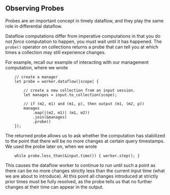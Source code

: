 ## Observing Probes

Probes are an important concept in timely dataflow, and they play the same role in differential dataflow.

Dataflow computations differ from imperative computations in that you do not *force* computation to happen, you must wait until it has happened. The `probe()` operator on collections returns a probe that can tell you at which times a collection may still experience changes.

For example, recall our example of interacting with our management computation, where we wrote

```rust,no_run
    // create a manager
    let probe = worker.dataflow(|scope| {

        // create a new collection from an input session.
        let manages = input.to_collection(scope);

        // if (m2, m1) and (m1, p), then output (m1, (m2, p))
        manages
            .map(|(m2, m1)| (m1, m2))
            .join(&manages)
            .probe()
    });
```

The returned probe allows us to ask whether the computation has stabilized to the point that there will be no more changes at certain query timestamps. We used the probe later on, when we wrote

```rust,no_run
    while probe.less_than(&input.time()) { worker.step(); }
```

This causes the dataflow worker to continue to run until such a point as there can be no more changes strictly less than the current input time (what we are about to introduce). At this point all changes introduced at strictly prior times must be fully resolved, as the probe tells us that no further changes at their time can appear in the output.
